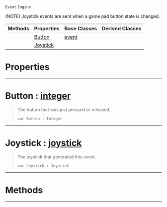  `Event` `Engine`



(NOTE) Joystick events are sent when a game pad button state is changed.

|Methods|Properties|Base Classes|Derived Classes|
|---|---|---|---|
| |[ Button](https://github.com/ArendDanielek/ZeroDocsTest/blob/master/code_reference/class_reference/joystickevent.markdown#button-zero-engine-docum)|[event](https://github.com/ArendDanielek/ZeroDocsTest/blob/master/code_reference/class_reference/event.markdown)| |
| |[ Joystick](https://github.com/ArendDanielek/ZeroDocsTest/blob/master/code_reference/class_reference/joystickevent.markdown#joystick-zero-engine-doc)| | |


 #  Properties


---  
 #  Button : [integer](https://github.com/ArendDanielek/ZeroDocsTest/blob/master/code_reference/zilch_base_types/integer.markdown)

> The button that was just pressed or released.
> ``` lang=cpp, name=Zilch
> var Button : Integer


---  
 #  Joystick : [joystick](https://github.com/ArendDanielek/ZeroDocsTest/blob/master/code_reference/class_reference/joystick.markdown)

> The joystick that generated this event.
> ``` lang=cpp, name=Zilch
> var Joystick : Joystick


---  
 #  Methods


---  
 
  
  
  
  
  
  
  

 